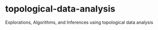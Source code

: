 # topological-data-analysis
Explorations, Algorithms, and Inferences using topological data analysis
